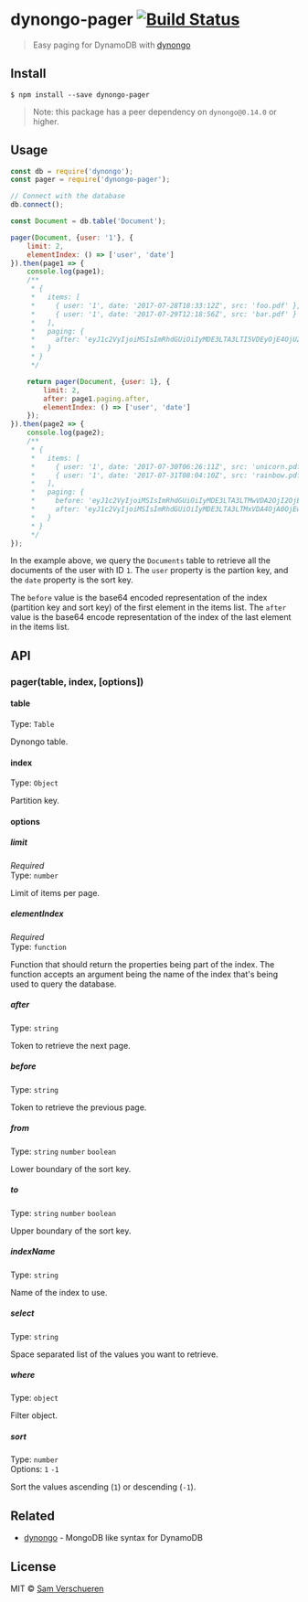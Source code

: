 # dynongo-pager [![Build Status](https://travis-ci.org/SamVerschueren/dynongo-pager.svg?branch=master)](https://travis-ci.org/SamVerschueren/dynongo-pager)

> Easy paging for DynamoDB with [dynongo](https://github.com/SamVerschueren)


## Install

```
$ npm install --save dynongo-pager
```

> Note: this package has a peer dependency on `dynongo@0.14.0` or higher.


## Usage

```js
const db = require('dynongo');
const pager = require('dynongo-pager');

// Connect with the database
db.connect();

const Document = db.table('Document');

pager(Document, {user: '1'}, {
	limit: 2,
	elementIndex: () => ['user', 'date']
}).then(page1 => {
	console.log(page1);
	/**
	 * {
	 *   items: [
	 *     { user: '1', date: '2017-07-28T18:33:12Z', src: 'foo.pdf' },
	 *     { user: '1', date: '2017-07-29T12:18:56Z', src: 'bar.pdf' }
	 *   ],
	 *   paging: {
	 *     after: 'eyJ1c2VyIjoiMSIsImRhdGUiOiIyMDE3LTA3LTI5VDEyOjE4OjU2WiJ9'
	 *   }
	 * }
	 */

	return pager(Document, {user: 1}, {
		limit: 2,
		after: page1.paging.after,
		elementIndex: () => ['user', 'date']
	});
}).then(page2 => {
	console.log(page2);
	/**
	 * {
	 *   items: [
	 *     { user: '1', date: '2017-07-30T06:26:11Z', src: 'unicorn.pdf' },
	 *     { user: '1', date: '2017-07-31T08:04:10Z', src: 'rainbow.pdf' }
	 *   ],
	 *   paging: {
	 *     before: 'eyJ1c2VyIjoiMSIsImRhdGUiOiIyMDE3LTA3LTMwVDA2OjI2OjExWiJ9',
	 *     after: 'eyJ1c2VyIjoiMSIsImRhdGUiOiIyMDE3LTA3LTMxVDA4OjA0OjEwWiJ9'
	 *   }
	 * }
	 */
});
```

In the example above, we query the `Documents` table to retrieve all the documents of the user with ID `1`. The `user` property is the partion key, and the `date` property is the sort key.

The `before` value is the base64 encoded representation of the index (partition key and sort key) of the first element in the items list. The `after` value is the base64 encode representation of the index of the last element in the items list.


## API

### pager(table, index, [options])

#### table

Type: `Table`

Dynongo table.

#### index

Type: `Object`

Partition key.

#### options

##### limit

*Required*<br>
Type: `number`

Limit of items per page.

##### elementIndex

*Required*<br>
Type: `function`

Function that should return the properties being part of the index. The function accepts an argument being the name of the index that's being used to query the database.

##### after

Type: `string`

Token to retrieve the next page.

##### before

Type: `string`

Token to retrieve the previous page.

##### from

Type: `string` `number` `boolean`

Lower boundary of the sort key.

##### to

Type: `string` `number` `boolean`

Upper boundary of the sort key.

##### indexName

Type: `string`

Name of the index to use.

##### select

Type: `string`

Space separated list of the values you want to retrieve.

##### where

Type: `object`

Filter object.

##### sort

Type: `number`<br>
Options: `1` `-1`

Sort the values ascending (`1`) or descending (`-1`).


## Related

- [dynongo](https://github.com/SamVerschueren/dynongo) - MongoDB like syntax for DynamoDB


## License

MIT © [Sam Verschueren](https://github.com/SamVerschueren)
